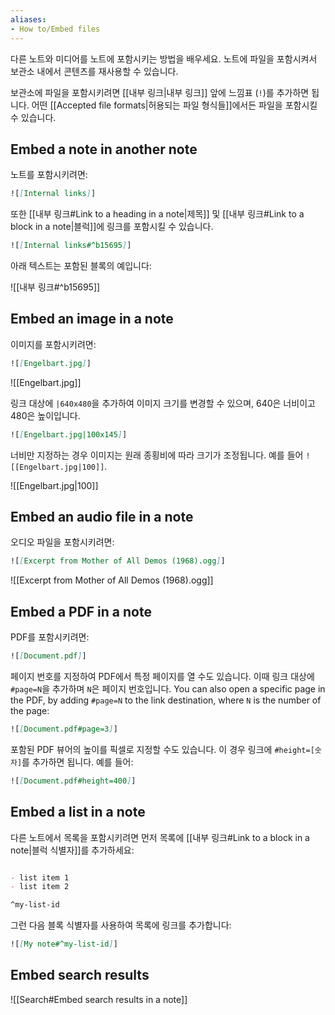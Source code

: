 ```yaml
---
aliases: 
- How to/Embed files
---
```


다른 노트와 미디어를 노트에 포함시키는 방법을 배우세요. 노트에 파일을 포함시켜서 보관소 내에서 콘텐츠를 재사용할 수 있습니다.

보관소에 파일을 포함시키려면 [[내부 링크|내부 링크]] 앞에 느낌표 (`!`)를 추가하면 됩니다. 어떤 [[Accepted file formats|허용되는 파일 형식들]]에서든 파일을 포함시킬 수 있습니다.

## Embed a note in another note

노트를 포함시키려면:

```md
![[Internal links]]
```

또한 [[내부 링크#Link to a heading in a note|제목]] 및 [[내부 링크#Link to a block in a note|블럭]]에 링크를 포함시킬 수 있습니다.

```md
![[Internal links#^b15695]]
```

아래 텍스트는 포함된 블록의 예입니다:

![[내부 링크#^b15695]]

## Embed an image in a note

이미지를 포함시키려면:

```md
![[Engelbart.jpg]]
```

![[Engelbart.jpg]]

링크 대상에 `|640x480`을 추가하여 이미지 크기를 변경할 수 있으며, 640은 너비이고 480은 높이입니다.

```md
![[Engelbart.jpg|100x145]]
```

너비만 지정하는 경우 이미지는 원래 종횡비에 따라 크기가 조정됩니다. 예를 들어 `![[Engelbart.jpg|100]]`.

![[Engelbart.jpg|100]]

## Embed an audio file in a note

오디오 파일을 포함시키려면:

```md
![[Excerpt from Mother of All Demos (1968).ogg]]
```

![[Excerpt from Mother of All Demos (1968).ogg]]

## Embed a PDF in a note

PDF를 포함시키려면:

```md
![[Document.pdf]]
```

페이지 번호를 지정하여 PDF에서 특정 페이지를 열 수도 있습니다. 이때 링크 대상에 `#page=N`을 추가하며 `N`은 페이지 번호입니다.
You can also open a specific page in the PDF, by adding `#page=N` to the link destination, where `N` is the number of the page:

```md
![[Document.pdf#page=3]]
```

포함된 PDF 뷰어의 높이를 픽셀로 지정할 수도 있습니다. 이 경우 링크에 `#height=[숫자]`를 추가하면 됩니다. 예를 들어:

```md
![[Document.pdf#height=400]]
```

## Embed a list in a note

다른 노트에서 목록을 포함시키려면 먼저 목록에 [[내부 링크#Link to a block in a note|블럭 식별자]]를 추가하세요:

```md

- list item 1
- list item 2

^my-list-id
```

그런 다음 블록 식별자를 사용하여 목록에 링크를 추가합니다:

```md
![[My note#^my-list-id]]
```

## Embed search results 

![[Search#Embed search results in a note]]
